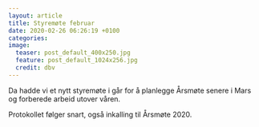 ```yaml
---
layout: article
title: Styremøte februar
date: 2020-02-26 06:26:19 +0100
categories: 
image: 
  teaser: post_default_400x250.jpg
  feature: post_default_1024x256.jpg
  credit: dbv
---
```


Da hadde vi et nytt styremøte i går for å planlegge Årsmøte senere i Mars og forberede arbeid utover våren.

Protokollet følger snart, også inkalling til Årsmøte 2020.

